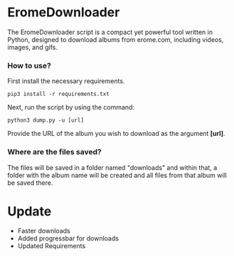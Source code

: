 # EromeDownloader

The EromeDownloader script is a compact yet powerful tool written in Python, designed to download albums from erome.com, including videos, images, and gifs.

### How to use?

First install the necessary requirements.

```
pip3 install -r requirements.txt
```

Next, run the script by using the command:

```
python3 dump.py -u [url]
```

Provide the URL of the album you wish to download as the argument **[url]**.

### Where are the files saved?

The files will be saved in a folder named "downloads" and within that, a folder with the album name will be created and all files from that album will be saved there.


# Update
* Faster downloads
* Added progressbar for downloads
* Updated Requirements
